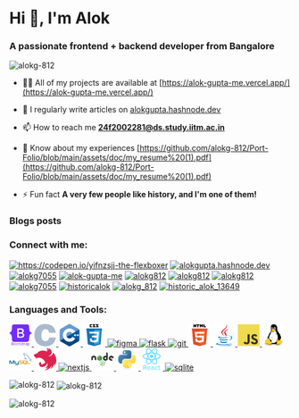 <h1>Hi 👋, I'm Alok</h1>
<h3>A passionate frontend + backend developer from Bangalore</h3>

<p align="left"> <img src="https://komarev.com/ghpvc/?username=alokg-812&label=Profile%20views&color=0e75b6&style=flat" alt="alokg-812" /> </p>

<!-- <p align="left"> <a href="https://github.com/ryo-ma/github-profile-trophy"><img src="https://github-profile-trophy.vercel.app/?username=alokg-812" alt="alokg-812" /></a> </p> -->

- 👨‍💻 All of my projects are available at [https://alok-gupta-me.vercel.app/](https://alok-gupta-me.vercel.app/)

- 📝 I regularly write articles on [alokgupta.hashnode.dev](alokgupta.hashnode.dev)

- 📫 How to reach me **24f2002281@ds.study.iitm.ac.in**

- 📄 Know about my experiences [https://github.com/alokg-812/Port-Folio/blob/main/assets/doc/my_resume%20(1).pdf](https://github.com/alokg-812/Port-Folio/blob/main/assets/doc/my_resume%20(1).pdf)

- ⚡ Fun fact **A very few people like history, and I'm one of them!**

### Blogs posts
<!-- BLOG-POST-LIST:START -->
<!-- BLOG-POST-LIST:END -->

<h3 align="left">Connect with me:</h3>
<p align="left">
<a href="https://codepen.io/https://codepen.io/yifnzsjj-the-flexboxer" target="blank"><img align="center" src="https://raw.githubusercontent.com/rahuldkjain/github-profile-readme-generator/master/src/images/icons/Social/codepen.svg" alt="https://codepen.io/yifnzsjj-the-flexboxer" height="30" width="40" /></a>
<a href="https://dev.to/alokgupta.hashnode.dev" target="blank"><img align="center" src="https://raw.githubusercontent.com/rahuldkjain/github-profile-readme-generator/master/src/images/icons/Social/devto.svg" alt="alokgupta.hashnode.dev" height="30" width="40" /></a>
<a href="https://twitter.com/alokg7055" target="blank"><img align="center" src="https://raw.githubusercontent.com/rahuldkjain/github-profile-readme-generator/master/src/images/icons/Social/twitter.svg" alt="alokg7055" height="30" width="40" /></a>
<a href="https://linkedin.com/in/alok-gupta-me" target="blank"><img align="center" src="https://raw.githubusercontent.com/rahuldkjain/github-profile-readme-generator/master/src/images/icons/Social/linked-in-alt.svg" alt="alok-gupta-me" height="30" width="40" /></a>
<a href="https://stackoverflow.com/users/alokg812" target="blank"><img align="center" src="https://raw.githubusercontent.com/rahuldkjain/github-profile-readme-generator/master/src/images/icons/Social/stack-overflow.svg" alt="alokg812" height="30" width="40" /></a>
<a href="https://instagram.com/alokg812" target="blank"><img align="center" src="https://raw.githubusercontent.com/rahuldkjain/github-profile-readme-generator/master/src/images/icons/Social/instagram.svg" alt="alokg812" height="30" width="40" /></a>
<a href="https://www.codechef.com/users/alokg812" target="blank"><img align="center" src="https://cdn.jsdelivr.net/npm/simple-icons@3.1.0/icons/codechef.svg" alt="alokg812" height="30" width="40" /></a>
<a href="https://www.hackerrank.com/alokg7055" target="blank"><img align="center" src="https://raw.githubusercontent.com/rahuldkjain/github-profile-readme-generator/master/src/images/icons/Social/hackerrank.svg" alt="alokg7055" height="30" width="40" /></a>
<a href="https://codeforces.com/profile/historicalok" target="blank"><img align="center" src="https://raw.githubusercontent.com/rahuldkjain/github-profile-readme-generator/master/src/images/icons/Social/codeforces.svg" alt="historicalok" height="30" width="40" /></a>
<a href="https://www.leetcode.com/alokg_812" target="blank"><img align="center" src="https://raw.githubusercontent.com/rahuldkjain/github-profile-readme-generator/master/src/images/icons/Social/leet-code.svg" alt="alokg_812" height="30" width="40" /></a>
<a href="https://discord.gg/historic_alok_13649" target="blank"><img align="center" src="https://raw.githubusercontent.com/rahuldkjain/github-profile-readme-generator/master/src/images/icons/Social/discord.svg" alt="historic_alok_13649" height="30" width="40" /></a>
</p>

<h3 align="left">Languages and Tools:</h3>
<p align="left"> <a href="https://getbootstrap.com" target="_blank" rel="noreferrer"> <img src="https://raw.githubusercontent.com/devicons/devicon/master/icons/bootstrap/bootstrap-plain-wordmark.svg" alt="bootstrap" width="40" height="40"/> </a> <a href="https://www.cprogramming.com/" target="_blank" rel="noreferrer"> <img src="https://raw.githubusercontent.com/devicons/devicon/master/icons/c/c-original.svg" alt="c" width="40" height="40"/> </a> <a href="https://www.w3schools.com/cpp/" target="_blank" rel="noreferrer"> <img src="https://raw.githubusercontent.com/devicons/devicon/master/icons/cplusplus/cplusplus-original.svg" alt="cplusplus" width="40" height="40"/> </a> <a href="https://www.w3schools.com/css/" target="_blank" rel="noreferrer"> <img src="https://raw.githubusercontent.com/devicons/devicon/master/icons/css3/css3-original-wordmark.svg" alt="css3" width="40" height="40"/> </a> <a href="https://www.figma.com/" target="_blank" rel="noreferrer"> <img src="https://www.vectorlogo.zone/logos/figma/figma-icon.svg" alt="figma" width="40" height="40"/> </a> <a href="https://flask.palletsprojects.com/" target="_blank" rel="noreferrer"> <img src="https://www.vectorlogo.zone/logos/pocoo_flask/pocoo_flask-icon.svg" alt="flask" width="40" height="40"/> </a> <a href="https://git-scm.com/" target="_blank" rel="noreferrer"> <img src="https://www.vectorlogo.zone/logos/git-scm/git-scm-icon.svg" alt="git" width="40" height="40"/> </a> <a href="https://www.w3.org/html/" target="_blank" rel="noreferrer"> <img src="https://raw.githubusercontent.com/devicons/devicon/master/icons/html5/html5-original-wordmark.svg" alt="html5" width="40" height="40"/> </a> <a href="https://www.java.com" target="_blank" rel="noreferrer"> <img src="https://raw.githubusercontent.com/devicons/devicon/master/icons/java/java-original.svg" alt="java" width="40" height="40"/> </a> <a href="https://developer.mozilla.org/en-US/docs/Web/JavaScript" target="_blank" rel="noreferrer"> <img src="https://raw.githubusercontent.com/devicons/devicon/master/icons/javascript/javascript-original.svg" alt="javascript" width="40" height="40"/> </a> <a href="https://www.linux.org/" target="_blank" rel="noreferrer"> <img src="https://raw.githubusercontent.com/devicons/devicon/master/icons/linux/linux-original.svg" alt="linux" width="40" height="40"/> </a> <a href="https://www.mysql.com/" target="_blank" rel="noreferrer"> <img src="https://raw.githubusercontent.com/devicons/devicon/master/icons/mysql/mysql-original-wordmark.svg" alt="mysql" width="40" height="40"/> </a> <a href="https://nestjs.com/" target="_blank" rel="noreferrer"> <img src="https://raw.githubusercontent.com/devicons/devicon/master/icons/nestjs/nestjs-plain.svg" alt="nestjs" width="40" height="40"/> </a> <a href="https://nextjs.org/" target="_blank" rel="noreferrer"> <img src="https://cdn.worldvectorlogo.com/logos/nextjs-2.svg" alt="nextjs" width="40" height="40"/> </a> <a href="https://nodejs.org" target="_blank" rel="noreferrer"> <img src="https://raw.githubusercontent.com/devicons/devicon/master/icons/nodejs/nodejs-original-wordmark.svg" alt="nodejs" width="40" height="40"/> </a> <a href="https://www.python.org" target="_blank" rel="noreferrer"> <img src="https://raw.githubusercontent.com/devicons/devicon/master/icons/python/python-original.svg" alt="python" width="40" height="40"/> </a> <a href="https://reactjs.org/" target="_blank" rel="noreferrer"> <img src="https://raw.githubusercontent.com/devicons/devicon/master/icons/react/react-original-wordmark.svg" alt="react" width="40" height="40"/> </a> <a href="https://www.sqlite.org/" target="_blank" rel="noreferrer"> <img src="https://www.vectorlogo.zone/logos/sqlite/sqlite-icon.svg" alt="sqlite" width="40" height="40"/> </a> </p>

<p><img align="left" src="https://github-readme-stats.vercel.app/api/top-langs?username=alokg-812&show_icons=true&locale=en&layout=compact" alt="alokg-812" /></p>

<p>&nbsp;<img align="center" src="https://github-readme-stats.vercel.app/api?username=alokg-812&show_icons=true&locale=en" alt="alokg-812" /></p>

<p><img align="center" src="https://github-readme-streak-stats.herokuapp.com/?user=alokg-812&" alt="alokg-812" /></p>
